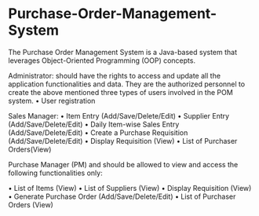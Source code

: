 # Purchase-Order-Management-System
The Purchase Order Management System is a Java-based system that leverages Object-Oriented Programming (OOP) concepts.

Administrator:
should have the rights to access and update all the application functionalities and data. 
They are the authorized personnel to create the above mentioned three types of users involved in the POM system.
•	User registration


Sales Manager:
•	Item Entry (Add/Save/Delete/Edit)
•	Supplier Entry (Add/Save/Delete/Edit)
•	Daily Item-wise Sales Entry (Add/Save/Delete/Edit)
•	Create a Purchase Requisition (Add/Save/Delete/Edit)
•	Display Requisition (View)
•	List of Purchaser Orders(View)

Purchase Manager (PM) and should be allowed to view and access the following functionalities only:

•	List of Items (View)
•	List of Suppliers (View)
•	Display Requisition (View)
•	Generate Purchase Order (Add/Save/Delete/Edit)
•	List of Purchaser Orders (View)

